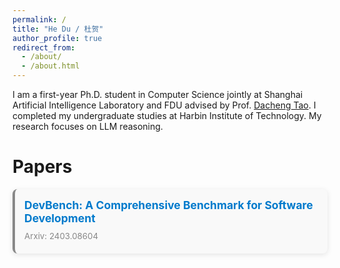 ```yaml
---
permalink: /
title: "He Du / 杜贺"
author_profile: true
redirect_from: 
  - /about/
  - /about.html
---
```


I am a first-year Ph.D. student in Computer Science jointly at Shanghai Artificial Intelligence Laboratory and FDU advised by Prof. [Dacheng Tao](https://dr.ntu.edu.sg/cris/rp/rp02343). I completed my undergraduate studies at Harbin Institute of Technology. My research focuses on LLM reasoning.



Papers
===
<style>
/* 粘贴优化后的 CSS */
.papers {
  background-color: #f9f9f9;
  border-left: 4px solid #888;
  padding: 15px;
  margin-bottom: 20px;
  border-radius: 8px;
  box-shadow: 0 2px 8px rgba(0, 0, 0, 0.1);
}

.papers h3 {
  font-size: 1.25em;
  margin: 0 0 10px 0;
}

.papers h3 a {
  text-decoration: none;
  color: #007acc;
  font-weight: bold;
}

.papers h3 a:hover {
  text-decoration: underline;
}

.papers .authors,
.papers .conference {
  font-size: 0.95em;
  color: #555;
  margin: 5px 0;
}

.papers .authors {
  font-style: italic;
}

.papers .conference {
  color: #888;
}
</style>

<div class="papers">
  <h3><a href="[URL](https://arxiv.org/abs/2403.08604)" target="_blank">DevBench: A Comprehensive Benchmark for Software Development</a></h3>
  <p class="conference">Arxiv: 2403.08604</p>
</div>
